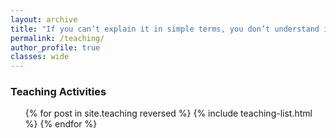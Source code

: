 ```yaml
---
layout: archive
title: "If you can’t explain it in simple terms, you don’t understand it well enough"
permalink: /teaching/
author_profile: true
classes: wide
---
```



<h3>
Teaching Activities
</h3>

<ul class="archive__list">{% for post in site.teaching reversed %}
  {% include teaching-list.html %}
{% endfor %}</ul>

